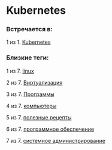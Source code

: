 # Kubernetes

### Встречается в:

1 из 1. [Kubernetes](../Компьютеры%20и%20софт/Программы/Kubernetes.md)


### Близкие теги:

1 из 7. [linux](../__tags/linux.md)

2 из 7. [Виртуализация](../__tags/virtualizatsiya.md)

3 из 7. [Программы](../__tags/programmy.md)

4 из 7. [компьютеры](../__tags/kompytery.md)

5 из 7. [полезные рецепты](../__tags/poleznye_retsepty.md)

6 из 7. [программное обеспечение](../__tags/programmnoe_obespechenie.md)

7 из 7. [системное администрирование](../__tags/sistemnoe_administrirovanie.md)

